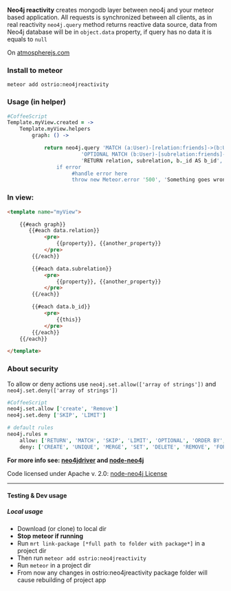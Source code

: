 **Neo4j reactivity** creates mongodb layer between neo4j and your meteor based application.
All requests is synchronized between all clients, as in real reactivity
```neo4j.query``` method returns reactive data source, data from Neo4j database will be in ```object.data``` property, if query has no data it is equals to ```null```

On [atmospherejs.com](https://atmospherejs.com/ostrio/neo4jreactivity)

### Install to meteor
```
meteor add ostrio:neo4jreactivity
```

### Usage (in helper)
```coffeescript
#CoffeeScript
Template.myView.created = ->
    Template.myView.helpers
        graph: () ->

            return neo4j.query 'MATCH (a:User)-[relation:friends]->(b:User) ' +
                        'OPTIONAL MATCH (b:User)-[subrelation:friends]->()  +
                        'RETURN relation, subrelation, b._id AS b_id', null, (error) ->
                if error
                     #handle error here
                     throw new Meteor.error '500', 'Something goes wrong here', error.toString()
```
### In view:
```html
<template name="myView">

    {{#each graph}}
       {{#each data.relation}}
            <pre>
                {{property}}, {{another_property}}
            </pre>
        {{/each}}

        {{#each data.subrelation}}
            <pre>
                {{property}}, {{another_property}}
            </pre>
        {{/each}}

        {{#each data.b_id}}
            <pre>
                {{this}}
            </pre>
        {{/each}}
    {{/each}}

</template>
```

### About security
To allow or deny actions use ```neo4j.set.allow(['array of strings'])``` and ```neo4j.set.deny(['array of strings'])```
```coffeescript
#CoffeeScript
neo4j.set.allow ['create', 'Remove']
neo4j.set.deny ['SKIP', 'LIMIT']

# default rules
neo4j.rules = 
    allow: ['RETURN', 'MATCH', 'SKIP', 'LIMIT', 'OPTIONAL', 'ORDER BY', 'WITH', 'AS']
    deny: ['CREATE', 'UNIQUE', 'MERGE', 'SET', 'DELETE', 'REMOVE', 'FOREACH', 'WHERE', 'ON', 'INDEX', 'USING', 'DROP']
```

**For more info see: [neo4jdriver](https://github.com/VeliovGroup/ostrio-neo4jdriver) and [node-neo4j](https://github.com/thingdom/node-neo4j)**

Code licensed under Apache v. 2.0: [node-neo4j License](https://github.com/thingdom/node-neo4j/blob/master/LICENSE) 

-----
#### Testing & Dev usage
##### Local usage

 - Download (or clone) to local dir
 - **Stop meteor if running**
 - Run ```mrt link-package [*full path to folder with package*]``` in a project dir
 - Then run ```meteor add ostrio:neo4jreactivity```
 - Run ```meteor``` in a project dir
 - From now any changes in ostrio:neo4jreactivity package folder will cause rebuilding of project app
